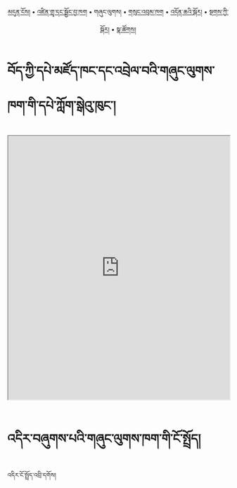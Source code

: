 <p align="center">
  <a href="https://bdrc-reader.github.io/ླླLTWA/">མདུན་ངོས།</a> • <a href="https://bdrc-reader.github.io/ླླLTWA/shadra">འཛིན་གྲྭ་དང་སྦྱོང་བྱ་ཁག</a> • <span>གཞུང་ལུགས།</span>  • <a href="https://bdrc-reader.github.io/ླླLTWA/sungbum">གསུང་འབུམ་ཁག</a> • <a href="https://bdrc-reader.github.io/ླླLTWA/doncha">འདོན་ཆའི་སྐོར།</a> • <a href="https://bdrc-reader.github.io/ླླLTWA/tantra">སྔགས་ཀྱི་སྐོར།</a> •  <a href="https://bdrc-reader.github.io/ླླLTWA/natsok">སྣ་ཚོགས།</a></p>


# བོད་ཀྱི་དཔེ་མཛོད་ཁང་དང་འབྲེལ་བའི་གཞུང་ལུགས་ཁག་གི་དཔེ་ཀློག་སྒེའུ་ཁུང་།

<iframe src="https://library.bdrc.io/scripts/embed-iframe.html?work=bdr:W1ERI0006002&origin=website.com" width="100%" height="600"></iframe>

<br>
<br>

# འདིར་བཞུགས་པའི་གཞུང་ལུགས་ཁག་གི་ངོ་སྤྲོད།

འདིར་ངོ་སྤྲོད་འབྲི་དགོས།








